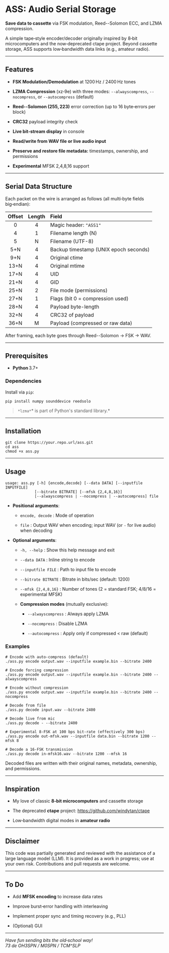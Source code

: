 ASS: Audio Serial Storage
=========================

**Save data to cassette** via FSK modulation, Reed--Solomon ECC, and LZMA compression.

A simple tape‑style encoder/decoder originally inspired by 8‑bit microcomputers and the now‑deprecated ctape project. Beyond cassette storage, ASS supports low‑bandwidth data links (e.g., amateur radio).

* * * * *

Features
--------

-   **FSK Modulation/Demodulation** at 1200 Hz / 2400 Hz tones

-   **LZMA Compression** (xz‑9e) with three modes: `--alwayscompress`, `--nocompress`, or `--autocompress` (default)

-   **Reed--Solomon (255, 223)** error correction (up to 16 byte‑errors per block)

-   **CRC32** payload integrity check

-   **Live bit‑stream display** in console

-   **Read/write from WAV file or live audio input**

-   **Preserve and restore file metadata:** timestamps, ownership, and permissions

-   **Experimental** MFSK 2,4,8,16 support
* * * * *

Serial Data Structure
---------------------

Each packet on the wire is arranged as follows (all multi‑byte fields big‑endian):

| Offset | Length | Field                                 |
|:------:|:------:|:--------------------------------------|
| 0      | 4      | Magic header: `"ASS1"`                |
| 4      | 1      | Filename length (N)                   |
| 5      | N      | Filename (UTF-8)                      |
| 5+N    | 4      | Backup timestamp (UNIX epoch seconds) |
| 9+N    | 4      | Original ctime                        |
| 13+N   | 4      | Original mtime                        |
| 17+N   | 4      | UID                                   |
| 21+N   | 4      | GID                                   |
| 25+N   | 2      | File mode (permissions)               |
| 27+N   | 1      | Flags (bit 0 = compression used)      |
| 28+N   | 4      | Payload byte-length                   |
| 32+N   | 4      | CRC32 of payload                      |
| 36+N   | M      | Payload (compressed or raw data)      |

After framing, each byte goes through Reed--Solomon → FSK → WAV.

* * * * *

Prerequisites
-------------

-   **Python** 3.7+

### Dependencies

Install via `pip`:

```
pip install numpy sounddevice reedsolo
```

> `*lzma*`* is part of Python's standard library.*

* * * * *

Installation
------------

```
git clone https://your.repo.url/ass.git
cd ass
chmod +x ass.py
```

* * * * *

Usage
-----

```
usage: ass.py [-h] {encode,decode} [--data DATA] [--inputfile INPUTFILE]
             [--bitrate BITRATE] [--mfsk {2,4,8,16}]
             [--alwayscompress | --nocompress | --autocompress] file
```

-   **Positional arguments**:

    -   `encode, decode` : Mode of operation

    -   `file` : Output WAV when encoding; input WAV (or `-` for live audio) when decoding

-   **Optional arguments**:

    -   `-h, --help` : Show this help message and exit

    -   `--data DATA` : Inline string to encode

    -   `--inputfile FILE` : Path to input file to encode

    -   `--bitrate BITRATE` : Bitrate in bits/sec (default: 1200)
    
    -   `--mfsk {2,4,8,16}` : Number of tones (2 = standard FSK; 4/8/16 = experimental MFSK)

    -   **Compression modes** (mutually exclusive):

        -   `--alwayscompress` : Always apply LZMA

        -   `--nocompress` : Disable LZMA

        -   `--autocompress` : Apply only if compressed < raw (default)

### Examples

```
# Encode with auto‑compress (default)
./ass.py encode output.wav --inputfile example.bin --bitrate 2400

# Encode forcing compression
./ass.py encode output.wav --inputfile example.bin --bitrate 2400 --alwayscompress

# Encode without compression
./ass.py encode output.wav --inputfile example.bin --bitrate 2400 --nocompress

# Decode from file
./ass.py decode input.wav --bitrate 2400 

# Decode live from mic
./ass.py decode - --bitrate 2400 

# Experimental 8-FSK at 100 bps bit-rate (effectively 300 bps)
./ass.py encode out-mfsk.wav --inputfile data.bin --bitrate 1200 --mfsk 8

# Decode a 16-FSK transmission
./ass.py decode in-mfsk16.wav --bitrate 1200 --mfsk 16

```

Decoded files are written with their original names, metadata, ownership, and permissions.

* * * * *

Inspiration
-----------

-   My love of classic **8‑bit microcomputers** and cassette storage

-   The deprecated **ctape** project: https://github.com/windytan/ctape

-   Low‑bandwidth digital modes in **amateur radio**

* * * * *

Disclaimer
----------

This code was partially generated and reviewed with the assistance of a large language model (LLM). It is provided as a work in progress; use at your own risk. Contributions and pull requests are welcome.

* * * * *

To Do
-----

-   Add **MFSK encoding** to increase data rates

-   Improve burst‑error handling with interleaving

-   Implement proper sync and timing recovery (e.g., PLL)

-   (Optional) GUI

* * * * *

*Have fun sending bits the old‑school way!*\
*73 de OH3SPN / M0SPN / TCM^SLP*
